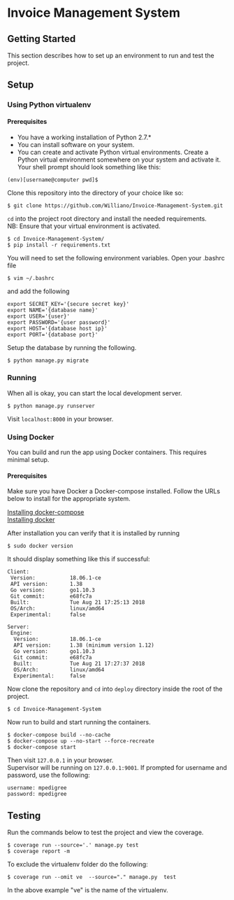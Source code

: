 # Invoice Management System

## Getting Started
This section describes how to set up an environment to run and test the project.

## Setup

### Using Python virtualenv

#### Prerequisites
* You have a working installation of Python 2.7.*
* You can install software on your system.
* You can create and activate Python virtual environments.
Create a Python virtual environment somewhere on your system and activate it.
Your shell prompt should look something like this:
```shell
(env)[username@computer pwd]$
```

Clone this repository into the directory of your choice like so:
```shell
$ git clone https://github.com/Williano/Invoice-Management-System.git
```

`cd` into the project root directory and install the needed requirements.  
NB: Ensure that your virtual environment is activated.
```shell
$ cd Invoice-Management-System/
$ pip install -r requirements.txt
```

You will need to set the following environment variables. 
Open your .bashrc file
```shell
$ vim ~/.bashrc
```

and add the following 
```shell
export SECRET_KEY='{secure secret key}'
export NAME='{database name}'
export USER='{user}'
export PASSWORD='{user password}'
export HOST='{database host ip}'
export PORT='{database port}'
```

Setup the database by running the following.
```shell
$ python manage.py migrate
```


### Running
When all is okay, you can start the local development server.
```shell
$ python manage.py runserver
```

Visit `localhost:8000` in your browser.


### Using Docker
You can build and run the app using Docker containers. This requires minimal setup.

#### Prerequisites
Make sure you have Docker a Docker-compose installed. Follow the URLs
below to install for the appropriate system.

[Installing docker-compose]([GitHub](http://github.com))  
[Installing docker](https://docs.docker.com/install/linux/docker-ce/ubuntu/#install-docker-ce-1)

After installation you can verify that it is installed by running
```shell
$ sudo docker version
```
It should display something like this if successful:
```
Client:
 Version:           18.06.1-ce
 API version:       1.38
 Go version:        go1.10.3
 Git commit:        e68fc7a
 Built:             Tue Aug 21 17:25:13 2018
 OS/Arch:           linux/amd64
 Experimental:      false

Server:
 Engine:
  Version:          18.06.1-ce
  API version:      1.38 (minimum version 1.12)
  Go version:       go1.10.3
  Git commit:       e68fc7a
  Built:            Tue Aug 21 17:27:37 2018
  OS/Arch:          linux/amd64
  Experimental:     false
```

Now clone the repository and `cd` into `deploy` directory inside the root of 
the project. 
```
$ cd Invoice-Management-System
```

Now run to build and start running the containers.
```
$ docker-compose build --no-cache
$ docker-compose up --no-start --force-recreate
$ docker-compose start
```
Then visit `127.0.0.1` in your browser.  
Supervisor will be running on `127.0.0.1:9001`. If prompted for username and password,
use the following:
```
username: mpedigree
password: mpedigree
``` 

## Testing
Run the commands below to test the project and view the coverage.
```shell
$ coverage run --source='.' manage.py test
$ coverage report -m
```
To exclude the virtualenv folder do the following:
```shell
$ coverage run --omit ve  --source="." manage.py  test
```
In the above example "ve" is the name of the virtualenv.